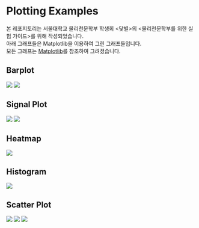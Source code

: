 # Plotting Examples
본 레포지토리는 서울대학교 물리천문학부 학생회 <닻별>의 <물리천문학부를 위한 실험 가이드>를 위해 작성되었습니다.\
아래 그래프들은 Matplotlib을 이용하여 그린 그래프들입니다. \
모든 그래프는 [Matplotlib](https://matplotlib.org/)를 참조하여 그려졌습니다.

## Barplot
![](outputs_example/barplot.png)
![](outputs_example/grouped_barplot.png)

## Signal Plot
![](outputs_example/signal_plot.png)
![](outputs_example/multiple_signal_plot.png)

## Heatmap
![](outputs_example/heatmap.png)

## Histogram
![](outputs_example/histogram.png)
## Scatter Plot
![](outputs_example/scatterplot.png)
![](outputs_example/scatterplot_with_histogram.png)
![](outputs_example/categorical_scatterplot.png)
